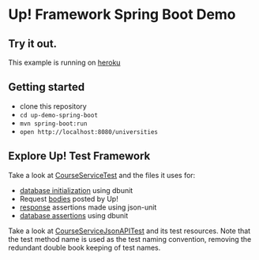 
# Up! Framework Spring Boot Demo

## Try it out.

This example is running on [heroku](https://up-demo-spring-boot.herokuapp.com/)

## Getting started
* clone this repository
* ```cd up-demo-spring-boot``` 
* ```mvn spring-boot:run``` 
* ```open http://localhost:8080/universities```  

## Explore Up! Test Framework

Take a look at [CourseServiceTest](./src/test/java/com.github.restup/example/CourseServiceTest.java) and the files
it uses for: 
* [database initialization](./src/test/resources/com.github.restup/example/CourseServiceTest/dumps) using dbunit
* Request [bodies](./src/test/resources/com.github.restup/example/CourseServiceTest/requests) posted by Up!
* [response](./src/test/resources/com.github.restup/example/CourseServiceTest/responses) assertions made using json-unit
* [database assertions](./src/test/resources/com.github.restup/example/CourseServiceTest/results) using dbunit

Take a look at [CourseServiceJsonAPITest](./src/test/java/com.github.restup/example/CourseServiceJsonAPITest.java) and its test resources.
Note that the test method name is used as the test naming convention, removing the redundant double book keeping
of test names.
